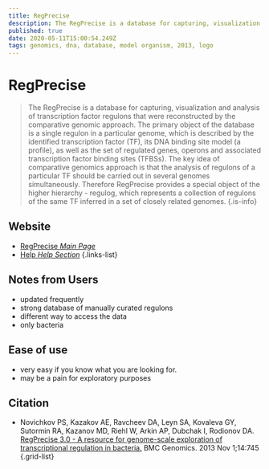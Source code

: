 ```yaml
---
title: RegPrecise
description: The RegPrecise is a database for capturing, visualization and analysis of transcription factor regulons that were reconstructed by the comparative genomic approach in a wide variety of prokaryotic genomes.
published: true
date: 2020-05-11T15:00:54.249Z
tags: genomics, dna, database, model organism, 2013, logo
---
```


# RegPrecise

> The RegPrecise is a database for capturing, visualization and analysis of transcription factor regulons that were reconstructed by the comparative genomic approach.
&NewLine;
The primary object of the database is a single regulon in a particular genome, which is described by the identified transcription factor (TF), its DNA binding site model (a profile), as well as the set of regulated genes, operons and associated transcription factor binding sites (TFBSs).
&NewLine;
The key idea of comparative genomics approach is that the analysis of regulons of a particular TF should be carried out in several genomes simultaneously. Therefore RegPrecise provides a special object of the higher hierarchy - regulog, which represents a collection of regulons of the same TF inferred in a set of closely related genomes.
{.is-info}

## Website

- [RegPrecise *Main Page*](http://regprecise.sbpdiscovery.org:8080/WebRegPrecise/)
- [Help *Help Section*](http://regprecise.sbpdiscovery.org:8080/WebRegPrecise/help.jsp)
{.links-list}

## Notes from Users
- updated frequently
- strong database of manually curated regulons
- different way to access the data
- only bacteria

## Ease of use
- very easy if you know what you are looking for.
- may be a pain for exploratory purposes 

## Citation

- Novichkov PS, Kazakov AE, Ravcheev DA, Leyn SA, Kovaleva GY, Sutormin RA, Kazanov MD, Riehl W, Arkin AP, Dubchak I, Rodionov DA. [RegPrecise 3.0 - A resource for genome-scale exploration of transcriptional regulation in bacteria.](https://bmcgenomics.biomedcentral.com/articles/10.1186/1471-2164-14-745)  BMC Genomics. 2013 Nov 1;14:745
{.grid-list}